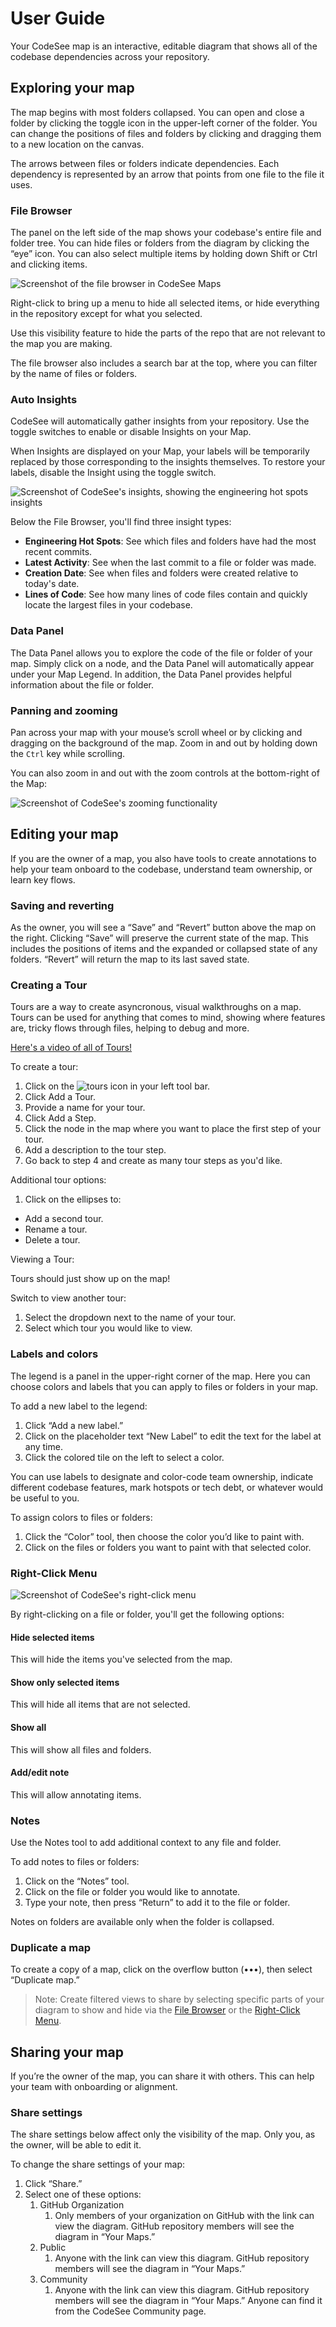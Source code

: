 # User Guide

Your CodeSee map is an interactive, editable diagram that shows all of the codebase dependencies across your repository.

## Exploring your map

The map begins with most folders collapsed. You can open and close a folder by clicking the toggle icon in the upper-left corner of the folder. You can change the positions of files and folders by clicking and dragging them to a new location on the canvas.

The arrows between files or folders indicate dependencies. Each dependency is represented by an arrow that points from one file to the file it uses.

### File Browser

The panel on the left side of the map shows your codebase's entire file and folder tree. You can hide files or folders from the diagram by clicking the “eye” icon. You can also select multiple items by holding down Shift or Ctrl and clicking items.

![Screenshot of the file browser in CodeSee Maps](img/file-browser.png)

<!-- [visual of show and hide] -->

Right-click to bring up a menu to hide all selected items, or hide everything in the repository except for what you selected.

Use this visibility feature to hide the parts of the repo that are not relevant to the map you are making.

The file browser also includes a search bar at the top, where you can filter by the name of files or folders.

### Auto Insights

CodeSee will automatically gather insights from your repository. Use the toggle switches to enable or disable Insights on your Map. 

When Insights are displayed on your Map, your labels will be temporarily replaced by those corresponding to the insights themselves. To restore your labels, disable the Insight using the toggle switch.

![Screenshot of CodeSee's insights, showing the engineering hot spots insights](img/maps-insights.png)

Below the File Browser, you'll find three insight types:

- **Engineering Hot Spots**: See which files and folders have had the most recent commits.
- **Latest Activity**: See when the last commit to a file or folder was made.
- **Creation Date**: See when files and folders were created relative to today's date.
- **Lines of Code**: See how many lines of code files contain and quickly locate the largest files in your codebase.

### Data Panel

The Data Panel allows you to explore the code of the file or folder of your map. Simply click on a node, and the Data Panel will automatically appear under your Map Legend. In addition, the Data Panel provides helpful information about the file or folder.


### Panning and zooming

Pan across your map with your mouse’s scroll wheel or by clicking and dragging on the background of the map. Zoom in and out by holding down the `Ctrl` key while scrolling.

You can also zoom in and out with the zoom controls at the bottom-right of the Map:

![Screenshot of CodeSee's zooming functionality](img/zooming.png)

<!-- [visual of zooming] -->

## Editing your map

If you are the owner of a map, you also have tools to create annotations to help your team onboard to the codebase, understand team ownership, or learn key flows.

### Saving and reverting

As the owner, you will see a “Save” and “Revert” button above the map on the right. Clicking “Save” will preserve the current state of the map. This includes the positions of items and the expanded or collapsed state of any folders. “Revert” will return the map to its last saved state.

### Creating a Tour
Tours are a way to create asyncronous, visual walkthroughs on a map. Tours can be used for anything that comes to mind, showing where features are, tricky flows through files, helping to debug and more. 


[Here's a video of all of Tours!](https://user-images.githubusercontent.com/9168902/134231069-0f8542ec-87b2-4edb-98e6-6d4401d62ae2.mov)



To create a tour:

1. Click on the ![tours icon](img/compass.png) in your left tool bar.
2. Click Add a Tour.
3. Provide a name for your tour.
4. Click Add a Step.
5. Click the node in the map where you want to place the first step of your tour.
6. Add a description to the tour step.
7. Go back to step 4 and create as many tour steps as you'd like.

Additional tour options:

1. Click on the ellipses to:
- Add a second tour.
- Rename a tour.
- Delete a tour.

Viewing a Tour:

Tours should just show up on the map! 

Switch to view another tour:
1. Select the dropdown next to the name of your tour.
2. Select which tour you would like to view.


### Labels and colors

The legend is a panel in the upper-right corner of the map. Here you can choose colors and labels that you can apply to files or folders in your map.

To add a new label to the legend:

1. Click “Add a new label.”
1. Click on the placeholder text “New Label” to edit the text for the label at any time.
1. Click the colored tile on the left to select a color.

You can use labels to designate and color-code team ownership, indicate different codebase features, mark hotspots or tech debt, or whatever would be useful to you.

To assign colors to files or folders:
1. Click the “Color” tool, then choose the color you’d like to paint with.
1. Click on the files or folders you want to paint with that selected color.

<!-- [visuals of legend + coloring nodes] -->

### Right-Click Menu

![Screenshot of CodeSee's right-click menu](img/right-click-menu.png)

By right-clicking on a file or folder, you'll get the following options:

#### Hide selected items

This will hide the items you've selected from the map.

#### Show only selected items

This will hide all items that are not selected.

#### Show all

This will show all files and folders.

#### Add/edit note

This will allow annotating items.

### Notes

Use the Notes tool to add additional context to any file and folder.

To add notes to files or folders:

1. Click on the “Notes” tool.
1. Click on the file or folder you would like to annotate.
1. Type your note, then press “Return” to add it to the file or folder.

Notes on folders are available only when the folder is collapsed.

<!-- [visual of Notes tool] -->

### Duplicate a map

To create a copy of a map, click on the overflow button (•••), then select “Duplicate map.”

> Note: Create filtered views to share by selecting specific parts of your diagram to show and hide via the [File Browser](#file-browser) or the [Right-Click Menu](#right-click-menu).

<!-- [visual of filtered view] -->

## Sharing your map

If you’re the owner of the map, you can share it with others. This can help your team with onboarding or alignment.

### Share settings

The share settings below affect only the visibility of the map. Only you, as the owner, will be able to edit it.

To change the share settings of your map:

1. Click “Share.”
1. Select one of these options:
    1. GitHub Organization
        1. Only members of your organization on GitHub with the link can view the diagram. GitHub repository members will see the diagram in “Your Maps.”
    1. Public
        1. Anyone with the link can view this diagram. GitHub repository members will see the diagram in “Your Maps.”
    1. Community
        1. Anyone with the link can view this diagram. GitHub repository members will see the diagram in “Your Maps.” Anyone can find it from the CodeSee Community page.

